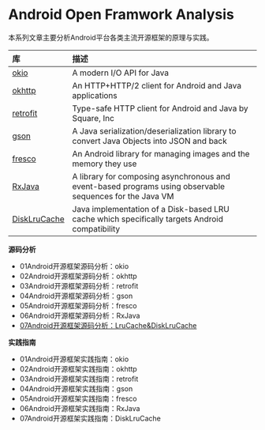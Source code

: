 # Android Open Framwork Analysis

本系列文章主要分析Android平台各类主流开源框架的原理与实践。

|库                                       |描述                                            |
|:----------------------------------------|:----------------------------------------------|
|[okio](https://github.com/square/okio)|A modern I/O API for Java
|[okhttp](https://github.com/square/okhttp)|An HTTP+HTTP/2 client for Android and Java applications
|[retrofit](https://github.com/square/retrofit)|Type-safe HTTP client for Android and Java by Square, Inc
|[gson](https://github.com/google/gson)|A Java serialization/deserialization library to convert Java Objects into JSON and back
|[fresco](https://github.com/facebook/fresco)|An Android library for managing images and the memory they use
|[RxJava](https://github.com/ReactiveX/RxJava)|A library for composing asynchronous and event-based programs using observable sequences for the Java VM
|[DiskLruCache](https://github.com/JakeWharton/DiskLruCache)|Java implementation of a Disk-based LRU cache which specifically targets Android compatibility


**源码分析**

- 01Android开源框架源码分析：okio
- 02Android开源框架源码分析：okhttp
- 03Android开源框架源码分析：retrofit
- 04Android开源框架源码分析：gson
- 05Android开源框架源码分析：fresco
- 06Android开源框架源码分析：RxJava
- [07Android开源框架源码分析：LruCache&DiskLruCache](https://github.com/guoxiaoxing/android-open-framwork-analysis/blob/doc/源码分析/07Android开源框架源码分析：LruCache&DiskLruCache.md)


**实践指南**

- 01Android开源框架实践指南：okio
- 02Android开源框架实践指南：okhttp
- 03Android开源框架实践指南：retrofit
- 04Android开源框架实践指南：gson
- 05Android开源框架实践指南：fresco
- 06Android开源框架实践指南：RxJava
- 07Android开源框架实践指南：DiskLruCache